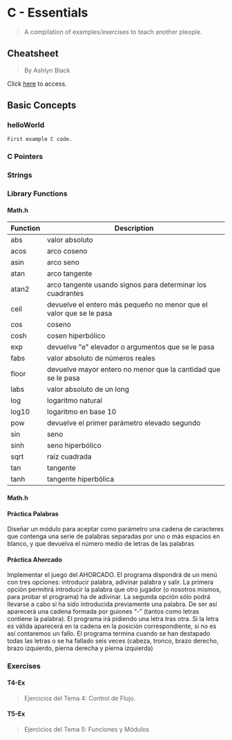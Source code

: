 # C - Essentials

> A compilation of examples/exercises to teach another pleople.

## Cheatsheet

> By Ashlyn Black

Click [here](https://cheatography.com/ashlyn-black/cheat-sheets/c-reference/) to access.

## Basic Concepts

### helloWorld

    First example C code.

### C Pointers

### Strings

### Library Functions

#### Math.h

| Function | Description                                                         |
| -------- | ------------------------------------------------------------------- |
| abs      | valor absoluto                                                      |
| acos     | arco coseno                                                         |
| asin     | arco seno                                                           |
| atan     | arco tangente                                                       |
| atan2    | arco tangente usando signos para determinar los cuadrantes          |
| ceil     | devuelve el entero más pequeño no menor que el valor que se le pasa |
| cos      | coseno                                                              |
| cosh     | cosen hiperbólico                                                   |
| exp      | devuelve "e" elevador o argumentos que se le pasa                   |
| fabs     | valor absoluto de números reales                                    |
| floor    | devuelve mayor entero no menor que la cantidad que se le pasa       |
| labs     | valor absoluto de un long                                           |
| log      | logaritmo natural                                                   |
| log10    | logaritmo en base 10                                                |
| pow      | devuelve el primer parámetro elevado segundo                        |
| sin      | seno                                                                |
| sinh     | seno hiperbólico                                                    |
| sqrt     | raíz cuadrada                                                       |
| tan      | tangente                                                            |
| tanh     | tangente hiperbólica                                                |

#### Math.h

#### Práctica Palabras

Diseñar un módulo para aceptar como parámetro una cadena de caracteres que contenga una serie de palabras separadas por uno o más espacios en
blanco, y que devuelva el número medio de letras de las palabras

#### Práctica Ahorcado

Implementar el juego del AHORCADO. El programa dispondrá de un menú con tres opciones: introducir palabra, adivinar palabra y salir. La primera opción
permitirá introducir la palabra que otro jugador (o nosotros mismos, para probar el programa) ha de adivinar. La segunda opción sólo podrá llevarse a
cabo si ha sido introducida previamente una palabra. De ser así aparecerá una cadena formada por guiones “-” (tantos como letras contiene la palabra). El
programa irá pidiendo una letra tras otra. Si la letra es válida aparecerá en la cadena en la posición correspondiente, si no es así contaremos un fallo. El programa termina cuando se han destapado todas las letras o se ha fallado seis veces (cabeza, tronco, brazo derecho, brazo izquierdo, pierna derecha y pierna izquierda)

### Exercises

#### T4-Ex

> Ejercicios del Tema 4: Control de Flujo.

#### T5-Ex

> Ejercicios del Tema 5: Funciones y Módulos
